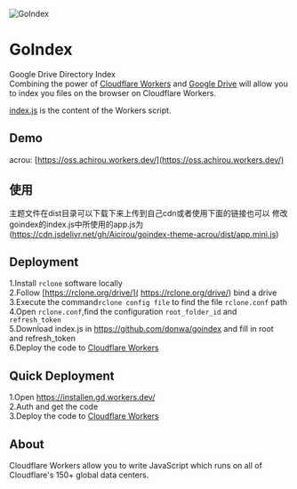 ![GoIndex](https://raw.githubusercontent.com/donwa/goindex/master/themes/logo.png)  

GoIndex  
====
Google Drive Directory Index  
Combining the power of [Cloudflare Workers](https://workers.cloudflare.com/) and [Google Drive](https://www.google.com/drive/) will allow you to index you files on the browser on Cloudflare Workers.    

[index.js](https://github.com/donwa/goindex/) is the content of the Workers script.  

## Demo  
acrou: [https://oss.achirou.workers.dev/](https://oss.achirou.workers.dev/) 

## 使用

主题文件在dist目录可以下载下来上传到自己cdn或者使用下面的链接也可以
修改goindex的index.js中所使用的app.js为(https://cdn.jsdelivr.net/gh/Aicirou/goindex-theme-acrou/dist/app.mini.js)

## Deployment  
1.Install `rclone` software locally  
2.Follow [https://rclone.org/drive/]( https://rclone.org/drive/) bind a drive  
3.Execute the command`rclone config file` to find the file `rclone.conf` path  
4.Open `rclone.conf`,find the configuration `root_folder_id` and `refresh_token`  
5.Download index.js in https://github.com/donwa/goindex and fill in root and refresh_token  
6.Deploy the code to [Cloudflare Workers](https://www.cloudflare.com/)

## Quick Deployment  
1.Open https://installen.gd.workers.dev/  
2.Auth and get the code  
3.Deploy the code to [Cloudflare Workers](https://www.cloudflare.com/)  



## About  
Cloudflare Workers allow you to write JavaScript which runs on all of Cloudflare's 150+ global data centers.  

